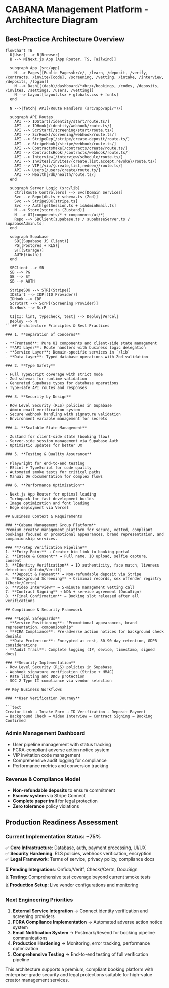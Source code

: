 # CABANA Management Platform - Architecture Diagram

## Best-Practice Architecture Overview

```mermaid
flowchart TB
  U[User] --> B[Browser]
  B --> N[Next.js App (App Router, TS, Tailwind)]

  subgraph App (src/app)
    N --> Pages[[Public Pages<br/>/, /learn, /deposit, /verify, /contracts, /invite/[code], /screening, /vetting, /intake, /interview, /deposits, /login]]
    N --> Dash[[(dash)/dashboard/*<br/>/bookings, /codes, /deposits, /invites, /settings, /users, /vetting]]
    N --> Layout[layout.tsx + globals.css + fonts]
  end

  N -->|fetch| API[/Route Handlers (src/app/api/*)/]

  subgraph API Routes
    API --> IDStart[/identity/start/route.ts/]
    API --> IDHook[/identity/webhook/route.ts/]
    API --> ScrStart[/screening/start/route.ts/]
    API --> ScrHook[/screening/webhook/route.ts/]
    API --> StripeDep[/stripe/create-deposit/route.ts/]
    API --> StripeHook[/stripe/webhook/route.ts/]
    API --> ContractsMake[/contracts/create/route.ts/]
    API --> ContractsHook[/contracts/webhook/route.ts/]
    API --> Interview[/interview/schedule/route.ts/]
    API --> Invites[/invites/{create,list,accept,revoke}/route.ts/]
    API --> VIP[/vip/{create,list,redeem}/route.ts/]
    API --> Users[/users/create/route.ts/]
    API --> Health[/db/health/route.ts/]
  end

  subgraph Server Logic (src/lib)
    Ctrl[Route Controllers] --> Svc[Domain Services]
    Svc --> Repo[db.ts + schema.ts (Zod)]
    Svc --> StripeSDK[stripe.ts]
    Svc --> Auth[getSession.ts + isAdminEmail.ts]
    N --> Store[store.ts (Zustand)]
    N --> UI[components/* + components/ui/*]
    Repo --> SBClient[supabase.ts / supabaseServer.ts / supabaseAdmin.ts]
  end

  subgraph Supabase
    SB[(Supabase JS Client)]
    PG[(Postgres + RLS)]
    ST[(Storage)]
    AUTH[(Auth)]
  end

  SBClient --> SB
  SB --> PG
  SB --> ST
  SB --> AUTH

  StripeSDK --> STR[(Stripe)]
  IDStart --> IDP[(ID Provider)]
  IDHook --> IDP
  ScrStart --> ScrP[(Screening Provider)]
  ScrHook --> ScrP

  CI[CI: lint, typecheck, test] --> Deploy[Vercel]
  Deploy --> N
```## Architecture Principles & Best Practices

### 1. **Separation of Concerns**

- **Frontend**: Pure UI components and client-side state management
- **API Layer**: Route handlers with business logic delegation
- **Service Layer**: Domain-specific services in `/lib`
- **Data Layer**: Typed database operations with Zod validation

### 2. **Type Safety**

- Full TypeScript coverage with strict mode
- Zod schemas for runtime validation
- Generated Supabase types for database operations
- Type-safe API routes and responses

### 3. **Security by Design**

- Row Level Security (RLS) policies in Supabase
- Admin email verification system
- Secure webhook handling with signature validation
- Environment variable management for secrets

### 4. **Scalable State Management**

- Zustand for client-side state (booking flow)
- Server-side session management via Supabase Auth
- Optimistic updates for better UX

### 5. **Testing & Quality Assurance**

- Playwright for end-to-end testing
- ESLint + TypeScript for code quality
- Automated smoke tests for critical paths
- Manual QA documentation for complex flows

### 6. **Performance Optimization**

- Next.js App Router for optimal loading
- Turbopack for fast development builds
- Image optimization and font loading
- Edge deployment via Vercel

## Business Context & Requirements

### **Cabana Management Group Platform**
Premium creator management platform for secure, vetted, compliant bookings focused on promotional appearances, brand representation, and companionship services.

### **7-Step Verification Pipeline**
1. **Entry Point** → Creator bio link to booking portal
2. **Intake & Consent** → Full name, ID upload, selfie capture, consent
3. **Identity Verification** → ID authenticity, face match, liveness detection (Onfido/Veriff)
4. **Deposit & Payment** → Non-refundable deposit via Stripe
5. **Background Screening** → Criminal records, sex offender registry (Checkr/Certn) 
6. **Video Interview** → 5-minute management vetting call
7. **Contract Signing** → NDA + service agreement (DocuSign)
8. **Final Confirmation** → Booking slot released after all verifications

## Compliance & Security Framework

### **Legal Safeguards**
- **Service Positioning**: "Promotional appearances, brand representation, companionship"
- **FCRA Compliance**: Pre-adverse action notices for background check denials
- **Data Protection**: Encrypted at rest, 30-90 day retention, GDPR considerations
- **Audit Trail**: Complete logging (IP, device, timestamp, signed docs)

### **Security Implementation**
- Row Level Security (RLS) policies in Supabase
- Webhook signature verification (Stripe + HMAC)
- Rate limiting and DDoS protection
- SOC 2 Type II compliance via vendor selection

## Key Business Workflows

### **User Verification Journey**

```text
Creator Link → Intake Form → ID Verification → Deposit Payment
→ Background Check → Video Interview → Contract Signing → Booking Confirmed
```

### **Admin Management Dashboard**

- User pipeline management with status tracking
- FCRA-compliant adverse action notice system
- VIP invitation code management
- Comprehensive audit logging for compliance
- Performance metrics and conversion tracking

### **Revenue & Compliance Model**

- **Non-refundable deposits** to ensure commitment
- **Escrow system** via Stripe Connect
- **Complete paper trail** for legal protection
- **Zero tolerance** policy violations

## Production Readiness Assessment

### **Current Implementation Status: ~75%**

✅ **Core Infrastructure**: Database, auth, payment processing, UI/UX  
✅ **Security Hardening**: RLS policies, webhook verification, encryption  
✅ **Legal Framework**: Terms of service, privacy policy, compliance docs  

⏳ **Pending Integrations**: Onfido/Veriff, Checkr/Certn, DocuSign  
⏳ **Testing**: Comprehensive test coverage beyond current smoke tests  
⏳ **Production Setup**: Live vendor configurations and monitoring  

### **Next Engineering Priorities**

1. **External Service Integration** → Connect identity verification and screening providers
2. **FCRA Compliance Implementation** → Automated adverse action notice system
3. **Email Notification System** → Postmark/Resend for booking pipeline communications
4. **Production Hardening** → Monitoring, error tracking, performance optimization
5. **Comprehensive Testing** → End-to-end testing of full verification pipeline

This architecture supports a premium, compliant booking platform with enterprise-grade security and legal protections suitable for high-value creator management services.

